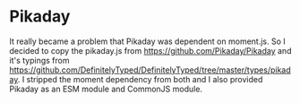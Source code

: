 # Pikaday
It really became a problem that Pikaday was dependent on moment.js. So I decided to copy the pikaday.js from https://github.com/Pikaday/Pikaday and it's typings from https://github.com/DefinitelyTyped/DefinitelyTyped/tree/master/types/pikaday. I stripped the moment dependency from both and I also provided Pikaday as an ESM module and CommonJS module.
